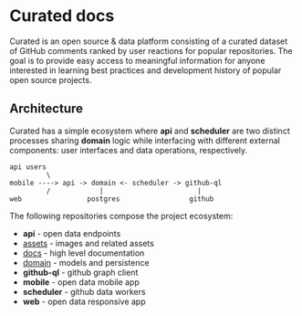 # Curated docs

Curated is an open source & data platform consisting of a curated dataset of GitHub comments ranked by user reactions for popular repositories. The goal is to provide easy access to meaningful information for anyone interested in learning best practices and development history of popular open source projects.

## Architecture

Curated has a simple ecosystem where **api** and **scheduler** are two distinct processes sharing **domain** logic while interfacing with different external components: user interfaces and data operations, respectively.

```
api users
         \
mobile ----> api -> domain <- scheduler -> github-ql
         /            |                       |
web                postgres                 github
```

The following repositories compose the project ecosystem:

- **api** - open data endpoints
- [assets](https://github.com/curated/assets) - images and related assets
- [docs](https://github.com/curated/docs) - high level documentation
- [domain](https://github.com/curated/domain) - models and persistence
- **github-ql** - github graph client
- **mobile** - open data mobile app
- **scheduler** - github data workers
- **web** - open data responsive app
